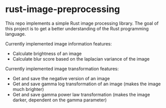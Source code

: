 # rust-image-preprocessing
This repo implements a simple Rust image processing library. The goal of this project is to get a better understanding of the Rust programming language. 

Currently implemented image information features:
- Calculate brightness of an image
- Calculate blur score based on the laplacian variance of the image

Currently implemented image transformation features:
- Get and save the negative version of an image 
- Get and save gamma log transformation of an image (makes the image much brighter)
- Get and save gamma power law transformation (makes the image darker, dependent on the gamma parameter)